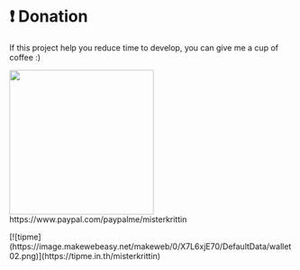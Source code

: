 # ❗ Donation
If this project help you reduce time to develop, you can give me a cup of coffee :)
<p align="left">
  <img width="256" height="256" src="https://www.julianmills.co.uk/wp-content/uploads/2021/02/icon-256x256-1.png"></link>https://www.paypal.com/paypalme/misterkrittin<link>
</p>
[![tipme](https://image.makewebeasy.net/makeweb/0/X7L6xjE70/DefaultData/wallet02.png)](https://tipme.in.th/misterkrittin)

